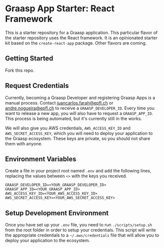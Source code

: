 # Graasp App Starter: React Framework

This is a starter repository for a Graasp application. This particular flavor of the starter
repository uses the React framework. It is an opinionated starter kit based on the `create-react-app`
package. Other flavors are coming.

## Getting Started

Fork this repo.

## Request Credentials

Currently, becoming a Graasp Developer and registering Graasp Apps is a manual process. Contact
juancarlos.farah@epfl.ch or andre.nogueira@epfl.ch to receive a `GRAASP_DEVELOPER_ID`. Every time
you want to release a new app, you will also have to request a `GRAASP_APP_ID`. This process is
being automated, but it's currently still in the works.

We will also give you AWS credentials, `AWS_ACCESS_KEY_ID` and `AWS_SECRET_ACCESS_KEY`, which you
will need to deploy your application to the Graasp ecosystem. These keys are private, so you should
not share them with anyone.

## Environment Variables

Create a file in your project root named `.env` and add the following lines, replacing the values
between `<>` with the keys you received.

```
GRAASP_DEVELOPER_ID=<YOUR_GRAASP_DEVELOPER_ID>
GRAASP_APP_ID=<YOUR_GRAASP_APP_ID>
AWS_ACCESS_KEY_ID=<YOUR_AWS_ACCESS_KEY_ID>
AWS_SECRET_ACCESS_KEY=<YOUR_AWS_SECRET_ACCESS_KEY>
```

## Setup Development Environment

Once you have set up your `.env` file, you need to run `./scripts/setup.sh` from the root folder in
order to setup your credentials. This script will write the appropriate credentials to a
`~/.aws/credentials` file that will allow you to deploy your application to the ecosystem.
